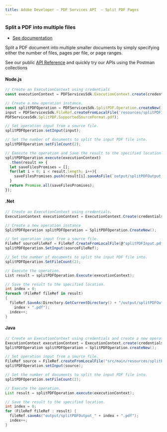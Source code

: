 ```yaml
---
title: Adobe Developer — PDF Services API  — Split PDF Pages
---
```


<TextBlock slots="heading, buttons, text, text1" theme="dark" hasCodeBlock className="bgBlue link"/>

### Split a PDF into multiple files

- [See documentation](/document-services/docs/overview/pdf-services-api/)

Split a PDF document into multiple smaller documents by simply specifying either the number of files, pages per file, or page ranges.

See our public [API Reference](https://documentcloud.adobe.com/document-services/index.html#post-splitPDF) and quickly try our APIs using the Postman collections

<CodeBlock slots="heading, code" repeat="3" languages="js,.net,java" />

#### Node.js

```js
// Create an ExecutionContext using credentials
const executionContext = PDFServicesSdk.ExecutionContext.create(credentials);

// Create a new operation instance.
const splitPDFOperation = PDFServicesSdk.SplitPDF.Operation.createNew(),
input = PDFServicesSdk.FileRef.createFromLocalFile('resources/splitPDFInput.pdf',
PDFServicesSdk.SplitPDF.SupportedSourceFormat.pdf);

// Set operation input from a source file.
splitPDFOperation.setInput(input);

// Set the number of documents to split the input PDF file into.
splitPDFOperation.setFileCount(2);

// Execute the operation and Save the result to the specified location.
splitPDFOperation.execute(executionContext)
  .then(result => {
  let saveFilesPromises = [];
  for(let i = 0; i < result.length; i++){
    saveFilesPromises.push(result[i].saveAsFile(`output/splitPDFOutput_${i}.pdf`));
  }
  return Promise.all(saveFilesPromises);
});
```

#### .Net

```c#
// Create an ExecutionContext using credentials.
ExecutionContext executionContext = ExecutionContext.Create(credentials);

// Create a new operation instance
SplitPDFOperation splitPDFOperation = SplitPDFOperation.CreateNew();

// Set operation input from a source file.
FileRef sourceFileRef = FileRef.CreateFromLocalFile(@"splitPDFInput.pdf");
splitPDFOperation.SetInput(sourceFileRef);

// Set the number of documents to split the input PDF file into.
splitPDFOperation.SetFileCount(2);

// Execute the operation.
List result = splitPDFOperation.Execute(executionContext);

// Save the result to the specified location.
int index = 0;
foreach (FileRef fileRef in result)
{
  fileRef.SaveAs(Directory.GetCurrentDirectory() + "/output/splitPDFOutput_" +
    index + ".pdf");
  index++;
}
```

#### Java

```java
// Create an ExecutionContext using credentials and create a new operation instance.
ExecutionContext executionContext = ExecutionContext.create(credentials);
SplitPDFOperation splitPDFOperation = SplitPDFOperation.createNew();

// Set operation input from a source file.
FileRef source = FileRef.createFromLocalFile("src/main/resources/splitPDFInput.pdf");
splitPDFOperation.setInput(source);

// Set the number of documents to split the input PDF file into.
splitPDFOperation.setFileCount(2);

// Execute the operation.
List result = splitPDFOperation.execute(executionContext);

// Save the result to the specified location.
int index = 0;
for (FileRef fileRef : result) {
  fileRef.saveAs("output/splitPDFOutput_" + index + ".pdf");
  index++;
}
```
